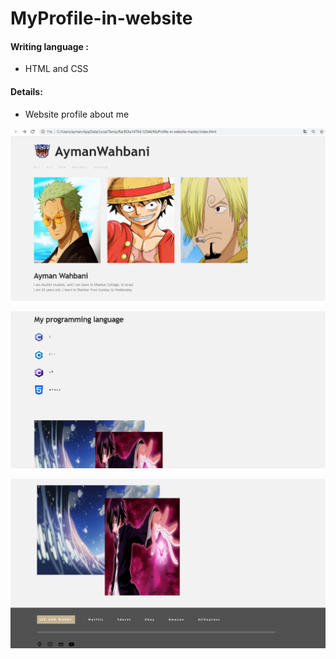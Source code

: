 # MyProfile-in-website

#### Writing language :
- HTML and CSS

#### Details:
- Website profile about me

![alt text](https://github.com/Aymanw1998/MyProfile-in-website/blob/master/images/ShareScreen1.png?raw=true)

![alt text](https://github.com/Aymanw1998/MyProfile-in-website/blob/master/images/ShareScreen2.png?raw=true)

![alt text](https://github.com/Aymanw1998/MyProfile-in-website/blob/master/images/ShareScreen3.png?raw=true)

